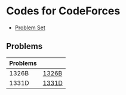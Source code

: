# Codes for CodeForces

* [Problem Set](https://codeforces.com/problemset?tags=-1000)


## Problems 

| Problems |       |
|----------|-------|
| 1326B| [1326B](https://codeforces.com/problemset/problem/1326/B) |
| 1331D    | [1331D](https://codeforces.com/problemset/problem/1331/D) |
